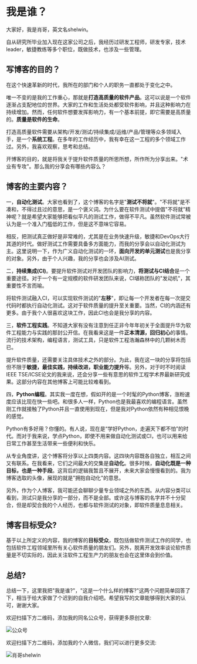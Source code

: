 # 我是谁？
大家好，我是肖哥，英文名shelwin。

自从研究所毕业加入现在这家公司之后，我经历过研发工程师，研发专家，技术leader，敏捷教练等多个职位，既做技术，也涉及一些管理。

## 写博客的目的？
在这个快速革新的时代，我所在的部门和个人的职务一直都处于变化之中。

唯一不变的是我的工作重心，那就是**打造高质量的软件产品**。这可以说是一个软件逐渐占支配地位的世界。大家的工作和生活处处都受软件影响，并且这种影响力在持续增加。然而，任何软件想要发挥影响力，有一个基本前提，即它需要是高质量的。**质量是软件的生命**。

打造高质量软件需要从架构/开发/测试/持续集成/运维/产品/管理等众多领域入手，是一个**系统工程**。在多年的工作经历中，我有幸在这一工程的多个领域工作过。另外，我喜欢观察，思考和总结。

开博客的目的，就是将我关于提升软件质量的所思所想，所作所为分享出来。"术业有专攻"。那么我的分享会有哪些内容么？

## 博客的主要内容？

一，**自动化测试**。大家也看到了，这个博客的名字是"**测试不将就**"。"不将就"是不凑和，不得过且过的意思，是一个褒义词。为什么要在软件测试中提倡"不将就"精神呢？就是希望大家能够把看似平凡的测试工作，做得不平凡。虽然软件测试常被认为是一个准入门槛低的工作，但是这不意味它容易。

相反，把测试真正做好是非常难的，尤其是在业务快速升级，敏捷和DevOps大行其道的时代。做好测试工作需要具备多方面能力，而我的分享会以自动化测试为主。这里说明一下，作为广义自动化测试的一环，**面向开发的单元测试**也是我分享的对象。另外，由于个人兴趣，我的分享也会涉及AI测试。

二，**持续集成(CI)**。要提升软件测试对开发团队的影响力，**将测试与CI结合**是一个重要途径。对于一个有一定规模的软件研发团队来说，CI堪称团队的"发动机"，其重要性不言而喻。

将软件测试融入CI，可以实现软件测试的"**左移**"，即让每一个开发者在每一次提交代码时都执行自动化测试。这对于软件质量的提升至关重要。当然，CI的内涵还有更多。由于我个人很喜欢这块工作，因此CI也会是我分享的内容。

三，**软件工程实践**。不知道大家有没有注意到任正非今年年初关于全面提升华为软件工程能力与实践的那封公开信。在我看来这是一件**正本清源，回归初心**的事情。流行的技术架构，编程语言，测试工具，只是软件工程浩瀚森林中的几颗树木而已。

提升软件质量，还需要关注具体技术之外的部分。为此，我在这一块的分享将包括但不限于**敏捷，最佳实践，持续改进，职业能力提升**等。另外，对于时不时阅读IEEE TSE/ICSE论文的我来说，还会分享一些有意思的软件工程学术界最新研究成果。这部分内容在其他博客上可能比较难看到。

四，**Python编程**。其实我一度在想，假如开的是一个时髦的Python博客，涨粉速度应该比现在快一些吧。和很多人一样，Python也是我最喜欢的编程语言。虽然刚工作就接触了Python并且一直使用到现在，但是我对Python依然有种相见恨晚的感觉。

Python有多好用？你懂的。有人说，现在是“学好Python，走遍天下都不怕”的时代。而对于我来说，学点Python，即使不用来做自动化测试或CI，也可以用来给日常工作甚至生活带来一些便利和快乐。

从专业角度讲，这个博客将分享以上四类内容。这四块内容既各自独立，相互之间又有联系。在我看来，它们之间最大的交集是**自动化**。很多时候，**自动化既是一种目标，也是一种手段**。这背后的逻辑我暂且不展开，未来大家会慢慢看到的。我为博客选取的头像，展现的就是"拥抱自动化"的意思。

另外，作为个人博客，我可能还会聊聊少量专业领域之外的东西。从内容分类可以看到，测试只是我分享的一部分，而不是全部。或许这与博客的名字并不十分契合，但是却契合我的个人经历，也都与软件测试的对象，即软件质量息息相关。

## 博客目标受众?

基于以上所定义的内容，我的博客的**目标受众**，既包括做软件测试工作的同学，也包括软件工程领域里所有关心软件质量的朋友们。另外，脱离开发效率谈论软件质量是不切实际的，因此关注软件工程生产力的朋友也会在这里体会到价值。

## 总结?
总结一下，这里我把"我是谁?"，"这是一个什么样的博客?"这两个问题简单回答了下，相当于给大家做了个迟到的自我介绍吧。希望我写的文章能够得到大家的认可，谢谢大家。

欢迎扫描下方二维码，添加我的同名公众号，获得更多原创文章:

![公众号](../img/wechat-public.png)

欢迎扫描下方二维码，添加我的个人微信，我们可以进行更多交流:

![肖哥shelwin](../img/wechat-shelwin.jpg)